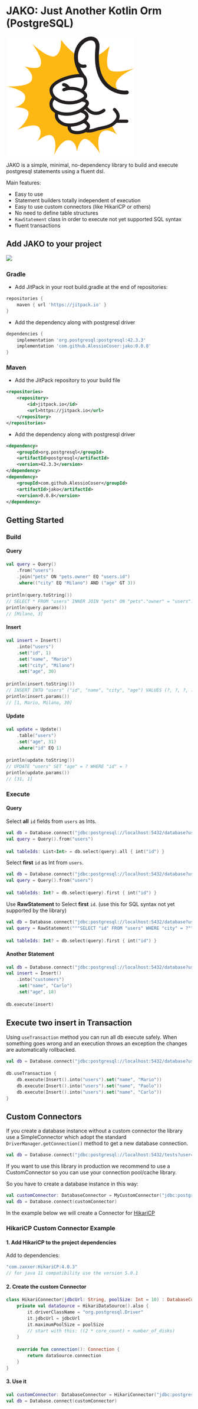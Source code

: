 # JAKO: Just Another Kotlin Orm (PostgreSQL)
![JAKO](./jako.png)

JAKO is a simple, minimal, no-dependency library to build and execute postgresql statements using a fluent dsl.

Main features:
- Easy to use
- Statement builders totally independent of execution
- Easy to use custom connectors (like HikariCP or others)
- No need to define table structures
- `RawStatement` class in order to execute not yet supported SQL syntax
- fluent transactions

## Add JAKO to your project
[![](https://jitpack.io/v/AlessioCoser/jako.svg)](https://jitpack.io/#AlessioCoser/jako)

### Gradle
- Add JitPack in your root build.gradle at the end of repositories:
```groovy
repositories {
    maven { url 'https://jitpack.io' }
}
```

- Add the dependency along with postgresql driver
```groovy
dependencies {
    implementation 'org.postgresql:postgresql:42.3.3'
    implementation 'com.github.AlessioCoser:jako:0.0.8'
}
```

### Maven
- Add the JitPack repository to your build file
```xml
<repositories>
    <repository>
        <id>jitpack.io</id>
        <url>https://jitpack.io</url>
    </repository>
</repositories>
```
- Add the dependency along with postgresql driver
```xml
<dependency>
    <groupId>org.postgresql</groupId>
    <artifactId>postgresql</artifactId>
    <version>42.3.3</version>
</dependency>
<dependency>
    <groupId>com.github.AlessioCoser</groupId>
    <artifactId>jako</artifactId>
    <version>0.0.8</version>
</dependency>
```

## Getting Started
### Build
#### Query
```kotlin
val query = Query()
    .from("users")
    .join("pets" ON "pets.owner" EQ "users.id")
    .where(("city" EQ "Milano") AND ("age" GT 3))

println(query.toString())
// SELECT * FROM "users" INNER JOIN "pets" ON "pets"."owner" = "users"."id" WHERE ("city" = ? AND "age" > ?)
println(query.params())
// [Milano, 3]
```
#### Insert
```kotlin
val insert = Insert()
    .into("users")
    .set("id", 1)
    .set("name", "Mario")
    .set("city", "Milano")
    .set("age", 30)

println(insert.toString())
// INSERT INTO "users" ("id", "name", "city", "age") VALUES (?, ?, ?, ?)
println(insert.params())
// [1, Mario, Milano, 30]
```
#### Update
```kotlin
val update = Update()
    .table("users")
    .set("age", 31)
    .where("id" EQ 1)

println(update.toString())
// UPDATE "users" SET "age" = ? WHERE "id" = ?
println(update.params())
// [31, 1]
```

### Execute
#### Query
Select **all** `id` fields from `users` as Ints.

```kotlin
val db = Database.connect("jdbc:postgresql://localhost:5432/database?user=user&password=password")
val query = Query().from("users")

val tableIds: List<Int> = db.select(query).all { int("id") }
```
Select **first** `id` as Int from `users`.

```kotlin
val db = Database.connect("jdbc:postgresql://localhost:5432/database?user=user&password=password")
val query = Query().from("users")

val tableIds: Int? = db.select(query).first { int("id") }
```
Use **RawStatement** to Select **first** `id`. (use this for SQL syntax not yet supported by the library)
```kotlin
val db = Database.connect("jdbc:postgresql://localhost:5432/database?user=user&password=password")
val query = RawStatement("""SELECT "id" FROM "users" WHERE "city" = ?""", listOf("Milano"))

val tableIds: Int? = db.select(query).first { int("id") }
```

#### Another Statement
```kotlin
val db = Database.connect("jdbc:postgresql://localhost:5432/database?user=user&password=password")
val insert = Insert()
    .into("customers")
    .set("name", "Carlo")
    .set("age", 18)

db.execute(insert)
```

## Execute two insert in Transaction
Using `useTransaction` method you can run all db execute safely.
When something goes wrong and an execution throws an exception the changes are automatically rollbacked.
```kotlin
val db = Database.connect("jdbc:postgresql://localhost:5432/database?user=user&password=password")

db.useTransaction {
    db.execute(Insert().into("users").set("name", "Mario"))
    db.execute(Insert().into("users").set("name", "Paolo"))
    db.execute(Insert().into("users").set("name", "Carlo"))
}
```

## Custom Connectors
If you create a database instance without a custom connector the library use a SimpleConnector which adopt the standard `DriverManager.getConnection()` method to get a new database connection.

```kotlin
val db = Database.connect("jdbc:postgresql://localhost:5432/tests?user=user&password=password")
```

If you want to use this library in production we recommend to use a CustomConnector so you can use your connection pool/cache library.

So you have to create a database instance in this way:
```kotlin
val customConnector: DatabaseConnector = MyCustomConnector("jdbc:postgresql://localhost:5432/tests?user=user&password=password")
val db = Database.connect(customConnector)
```

In the example below we will create a Connector for [HikariCP](https://github.com/brettwooldridge/HikariCP)

### HikariCP Custom Connector Example
#### 1. Add HikariCP to the project dependencies
Add to dependencies:
```groovy
"com.zaxxer:HikariCP:4.0.3"
// for java 11 compatibility use the version 5.0.1
```

#### 2. Create the custom Connector

```kotlin
class HikariConnector(jdbcUrl: String, poolSize: Int = 10) : DatabaseConnector {
    private val dataSource = HikariDataSource().also {
        it.driverClassName = "org.postgresql.Driver"
        it.jdbcUrl = jdbcUrl
        it.maximumPoolSize = poolSize 
        // start with this: ((2 * core_count) + number_of_disks)
    }

    override fun connection(): Connection {
        return dataSource.connection
    }
}
```

#### 3. Use it
```kotlin
val customConnector: DatabaseConnector = HikariConnector("jdbc:postgresql://localhost:5432/tests?user=user&password=password")
val db = Database.connect(customConnector)
```